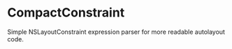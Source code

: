 CompactConstraint
=================

Simple NSLayoutConstraint expression parser for more readable autolayout code.
